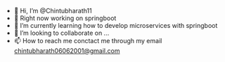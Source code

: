 - 👋 Hi, I’m @Chintubharath11
- 👀 Right now working on springboot
- 🌱 I’m currently learning how to develop microservices with springboot
- 💞️ I’m looking to collaborate on ...
- 📫 How to reach me conctact me through my email chintubharath06062001@gmail.com

<!---
Chintubharath11/Chintubharath11 is a ✨ special ✨ repository because its `README.md` (this file) appears on your GitHub profile.
You can click the Preview link to take a look at your changes.
--->
